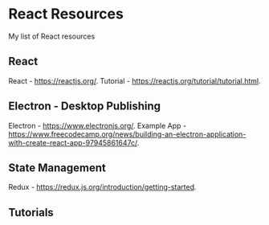 # React Resources
My list of React resources

## React
React - https://reactjs.org/. 
Tutorial - https://reactjs.org/tutorial/tutorial.html. 

## Electron - Desktop Publishing
Electron - https://www.electronjs.org/. 
Example App - https://www.freecodecamp.org/news/building-an-electron-application-with-create-react-app-97945861647c/. 

## State Management
Redux - https://redux.js.org/introduction/getting-started. 

## Tutorials

